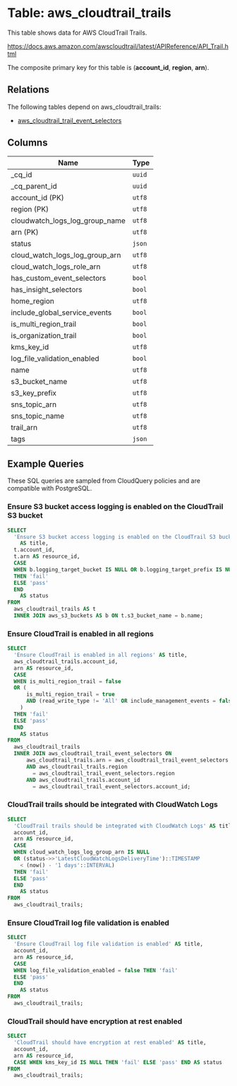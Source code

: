 # Table: aws_cloudtrail_trails

This table shows data for AWS CloudTrail Trails.

https://docs.aws.amazon.com/awscloudtrail/latest/APIReference/API_Trail.html

The composite primary key for this table is (**account_id**, **region**, **arn**).

## Relations

The following tables depend on aws_cloudtrail_trails:
  - [aws_cloudtrail_trail_event_selectors](aws_cloudtrail_trail_event_selectors)

## Columns

| Name          | Type          |
| ------------- | ------------- |
|_cq_id|`uuid`|
|_cq_parent_id|`uuid`|
|account_id (PK)|`utf8`|
|region (PK)|`utf8`|
|cloudwatch_logs_log_group_name|`utf8`|
|arn (PK)|`utf8`|
|status|`json`|
|cloud_watch_logs_log_group_arn|`utf8`|
|cloud_watch_logs_role_arn|`utf8`|
|has_custom_event_selectors|`bool`|
|has_insight_selectors|`bool`|
|home_region|`utf8`|
|include_global_service_events|`bool`|
|is_multi_region_trail|`bool`|
|is_organization_trail|`bool`|
|kms_key_id|`utf8`|
|log_file_validation_enabled|`bool`|
|name|`utf8`|
|s3_bucket_name|`utf8`|
|s3_key_prefix|`utf8`|
|sns_topic_arn|`utf8`|
|sns_topic_name|`utf8`|
|trail_arn|`utf8`|
|tags|`json`|

## Example Queries

These SQL queries are sampled from CloudQuery policies and are compatible with PostgreSQL.

### Ensure S3 bucket access logging is enabled on the CloudTrail S3 bucket

```sql
SELECT
  'Ensure S3 bucket access logging is enabled on the CloudTrail S3 bucket'
    AS title,
  t.account_id,
  t.arn AS resource_id,
  CASE
  WHEN b.logging_target_bucket IS NULL OR b.logging_target_prefix IS NULL
  THEN 'fail'
  ELSE 'pass'
  END
    AS status
FROM
  aws_cloudtrail_trails AS t
  INNER JOIN aws_s3_buckets AS b ON t.s3_bucket_name = b.name;
```

### Ensure CloudTrail is enabled in all regions

```sql
SELECT
  'Ensure CloudTrail is enabled in all regions' AS title,
  aws_cloudtrail_trails.account_id,
  arn AS resource_id,
  CASE
  WHEN is_multi_region_trail = false
  OR (
      is_multi_region_trail = true
      AND (read_write_type != 'All' OR include_management_events = false)
    )
  THEN 'fail'
  ELSE 'pass'
  END
    AS status
FROM
  aws_cloudtrail_trails
  INNER JOIN aws_cloudtrail_trail_event_selectors ON
      aws_cloudtrail_trails.arn = aws_cloudtrail_trail_event_selectors.trail_arn
      AND aws_cloudtrail_trails.region
        = aws_cloudtrail_trail_event_selectors.region
      AND aws_cloudtrail_trails.account_id
        = aws_cloudtrail_trail_event_selectors.account_id;
```

### CloudTrail trails should be integrated with CloudWatch Logs

```sql
SELECT
  'CloudTrail trails should be integrated with CloudWatch Logs' AS title,
  account_id,
  arn AS resource_id,
  CASE
  WHEN cloud_watch_logs_log_group_arn IS NULL
  OR (status->>'LatestCloudWatchLogsDeliveryTime')::TIMESTAMP
    < (now() - '1 days'::INTERVAL)
  THEN 'fail'
  ELSE 'pass'
  END
    AS status
FROM
  aws_cloudtrail_trails;
```

### Ensure CloudTrail log file validation is enabled

```sql
SELECT
  'Ensure CloudTrail log file validation is enabled' AS title,
  account_id,
  arn AS resource_id,
  CASE
  WHEN log_file_validation_enabled = false THEN 'fail'
  ELSE 'pass'
  END
    AS status
FROM
  aws_cloudtrail_trails;
```

### CloudTrail should have encryption at rest enabled

```sql
SELECT
  'CloudTrail should have encryption at rest enabled' AS title,
  account_id,
  arn AS resource_id,
  CASE WHEN kms_key_id IS NULL THEN 'fail' ELSE 'pass' END AS status
FROM
  aws_cloudtrail_trails;
```


